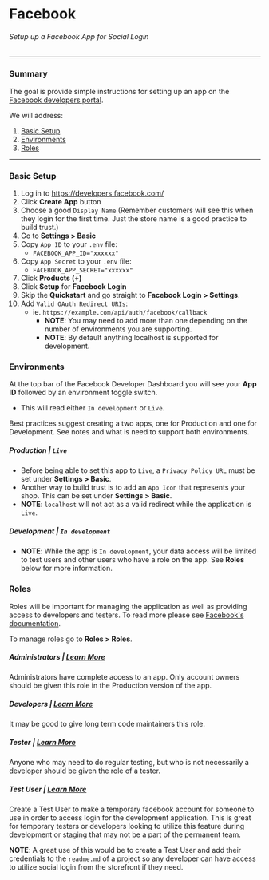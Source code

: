 # Facebook

###### Setup up a Facebook App for Social Login

---

### Summary

The goal is provide simple instructions for setting up an app on the [Facebook developers portal](https://developers.facebook.com/).

We will address:

1. [Basic Setup](#basic-setup)
2. [Environments](#environments)
3. [Roles](#roles)

---

### Basic Setup

1. Log in to https://developers.facebook.com/
2. Click **Create App** button
3. Choose a good `Display Name` (Remember customers will see this when they login for the first time. Just the store name is a good practice to build trust.)
4. Go to **Settings > Basic**
5. Copy `App ID` to your `.env` file:
    - `FACEBOOK_APP_ID="xxxxxx"`
6. Copy `App Secret` to your `.env` file:
    - `FACEBOOK_APP_SECRET="xxxxxx"`
7. Click **Products (+)**
8. Click **Setup** for **Facebook Login**
9. Skip the **Quickstart** and go straight to **Facebook Login > Settings**.
10. Add `Valid OAuth Redirect URIs`:
    - ie. `https://example.com/api/auth/facebook/callback`
        - **NOTE**: You may need to add more than one depending on the number of environments you are supporting.
        - **NOTE**: By default anything localhost is supported for development.

### Environments

At the top bar of the Facebook Developer Dashboard you will see your **App ID** followed by an environment toggle switch.
  - This will read either `In development` or `Live`.

Best practices suggest creating a two apps, one for Production and one for Development. See notes and what is need to support both environments.

##### Production | `Live`

- Before being able to set this app to `Live`, a `Privacy Policy URL` must be set under **Settings > Basic**.
- Another way to build trust is to add an `App Icon` that represents your shop. This can be set under **Settings > Basic**. 
- **NOTE**: `localhost` will not act as a valid redirect while the application is `Live`.


##### Development | `In development`

- **NOTE**: While the app is `In development`, your data access will be limited to test users and other users who have a role on the app. See **Roles** below for more information.

### Roles

Roles will be important for managing the application as well as providing access to developers and testers. To read more please see [Facebook's documentation](https://developers.facebook.com/docs/apps/#development-mode).


To manage roles go to **Roles > Roles**.

##### Administrators | [Learn More](https://developers.facebook.com/docs/apps/security#admin)

Administrators have complete access to an app. Only account owners should be given this role in the Production version of the app.

##### Developers | [Learn More](https://developers.facebook.com/docs/apps/security#developer)

It may be good to give long term code maintainers this role.

##### Tester | [Learn More](https://developers.facebook.com/docs/apps/security#tester)

Anyone who may need to do regular testing, but who is not necessarily a developer should be given the role of a tester.


##### Test User | [Learn More](https://developers.facebook.com/docs/apps/test-users/)

Create a Test User to make a temporary facebook account for someone to use in order to access login for the development application. This is great for temporary testers or developers looking to utilize this feature during development or staging that may not be a part of the permanent team.

**NOTE**: A great use of this would be to create a Test User and add their credentials to the `readme.md` of a project so any developer can have access to utilize social login from the storefront if they need.